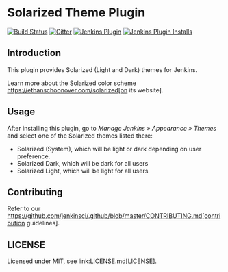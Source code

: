 # Solarized Theme Plugin

[![Build Status](https://ci.jenkins.io/job/Plugins/job/solarized-theme-plugin/job/master/badge/icon)](https://ci.jenkins.io/job/Plugins/job/solarized-theme-plugin/job/master/)
[![Gitter](https://badges.gitter.im/jenkinsci/ux-sig.svg)](https://gitter.im/jenkinsci/ux-sig?utm_source=badge&utm_medium=badge&utm_campaign=pr-badge)
[![Jenkins Plugin](https://img.shields.io/jenkins/plugin/v/solarized-theme.svg)](https://plugins.jenkins.io/solarized-theme)
[![Jenkins Plugin Installs](https://img.shields.io/jenkins/plugin/i/solarized-theme.svg?color=blue)](https://plugins.jenkins.io/solarized-theme)

## Introduction

This plugin provides Solarized (Light and Dark) themes for Jenkins.

Learn more about the Solarized color scheme https://ethanschoonover.com/solarized[on its website].

## Usage

After installing this plugin, go to _Manage Jenkins » Appearance » Themes_ and select one of the Solarized themes listed there:

* Solarized (System), which will be light or dark depending on user preference.
* Solarized Dark, which will be dark for all users
* Solarized Light, which will be light for all users

## Contributing

Refer to our https://github.com/jenkinsci/.github/blob/master/CONTRIBUTING.md[contribution guidelines].

## LICENSE

Licensed under MIT, see link:LICENSE.md[LICENSE].
